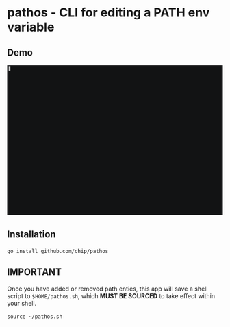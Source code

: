 # pathos - CLI for editing a PATH env variable

## Demo

![pathos DEMO](assets/demo.gif "pathos DEMO")

## Installation
    go install github.com/chip/pathos

## IMPORTANT

Once you have added or removed path enties, this app will save a shell script
to `$HOME/pathos.sh`, which **MUST BE SOURCED** to take effect within your
shell.

    source ~/pathos.sh

